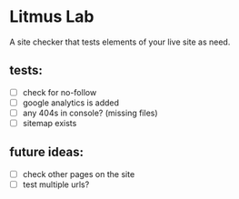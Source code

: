 # Litmus Lab
A site checker that tests elements of your live site as need.

## tests:

- [ ] check for no-follow
- [ ] google analytics is added
- [ ] any 404s in console? (missing files)
- [ ] sitemap exists

## future ideas:

- [ ] check other pages on the site
- [ ] test multiple urls?
